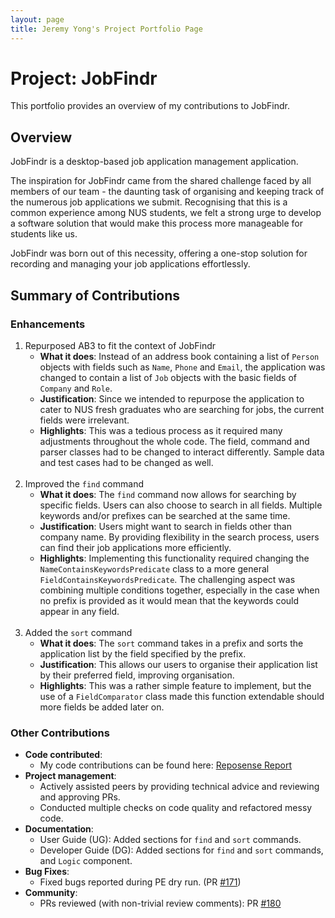 ```yaml
---
layout: page
title: Jeremy Yong's Project Portfolio Page
---
```


# Project: JobFindr

This portfolio provides an overview of my contributions to JobFindr.

## Overview

JobFindr is a desktop-based job application management application.

The inspiration for JobFindr came from the shared challenge faced by all members of our team - the daunting task of
organising and keeping track of the numerous job applications we submit. Recognising that this is a common experience
among NUS students, we felt a strong urge to develop a software solution that would make this process more manageable
for students like us.

JobFindr was born out of this necessity, offering a one-stop solution for recording and managing your job applications
effortlessly.

## Summary of Contributions

### Enhancements

1. Repurposed AB3 to fit the context of JobFindr
    * **What it does**: Instead of an address book containing a list of `Person` objects with fields such
      as `Name`, `Phone`
      and `Email`, the application was changed to contain a list of `Job` objects with the basic fields of `Company` and
      `Role`.
    * **Justification**: Since we intended to repurpose the application to cater to NUS fresh graduates who are
      searching
      for jobs, the current fields were irrelevant.
    * **Highlights**: This was a tedious process as it required many adjustments throughout the whole code. The field,
      command and parser classes had to be changed to interact differently. Sample data and test cases had to be changed
      as well.
      <br><br>
2. Improved the `find` command
    * **What it does**: The `find` command now allows for searching by specific fields. Users can also choose to search
      in all fields. Multiple keywords and/or prefixes can be searched at the same time.
    * **Justification**: Users might want to search in fields other than company name. By providing flexibility in the
      search process, users can find their job applications more efficiently.
    * **Highlights**: Implementing this functionality required changing the `NameContainsKeywordsPredicate` class to a
      more general `FieldContainsKeywordsPredicate`. The challenging aspect was combining multiple conditions together,
      especially in the case when no prefix is provided as it would mean that the keywords could appear in any field.
      <br><br>
3. Added the `sort` command
    * **What it does**: The `sort` command takes in a prefix and sorts the application list by the field specified by
      the prefix.
    * **Justification**: This allows our users to organise their application list by their preferred field, improving
      organisation.
    * **Highlights**: This was a rather simple feature to implement, but the use of a `FieldComparator` class made this
      function extendable should more fields be added later on.

### Other Contributions

* **Code contributed**:
  * My code contributions can be found here: [Reposense Report](https://nus-cs2103-ay2324s1.github.io/tp-dashboard/?search=JeremyYong128&sort=groupTitle&sortWithin=title&timeframe=commit&mergegroup=&groupSelect=groupByRepos&breakdown=true&checkedFileTypes=docs~functional-code~test-code&since=2023-09-22)
* **Project management**:
  * Actively assisted peers by providing technical advice and reviewing and approving PRs.
  * Conducted multiple checks on code quality and refactored messy code.
* **Documentation**:
    * User Guide (UG): Added sections for `find` and `sort` commands.
    * Developer Guide (DG): Added sections for `find` and `sort` commands, and `Logic` component.
* **Bug Fixes**:
    * Fixed bugs reported during PE dry run. (PR [#171](https://github.com/AY2324S1-CS2103T-W12-3/tp/pull/171))
* **Community**:
    * PRs reviewed (with non-trivial review comments): PR [#180](https://github.com/AY2324S1-CS2103T-W12-3/tp/pull/180)
